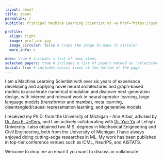 ```yaml
---
layout: about
title: about
permalink: /
subtitle: Principal Machine Learning Scientist at <a href="https://gem-innovation.com/">Global Engineering & Materials, Inc.</a>, Princeton, NJ.

profile:
  align: right
  image: prof_pic.jpg
  image_circular: false # crops the image to make it circular
  more_info: >

news: true # includes a list of news items
selected_papers: true # includes a list of papers marked as "selected={true}"
social: true # includes social icons at the bottom of the page
---
```


I am a Machine Learning Scientist with over six years of experience developing and applying novel neural architectures and graph-based models to accelerate numerical simulation and discover next-generation design, with interest and relevant work in neural operator learning, large language models (transformer and mamba), meta learning, disentangled/causal representation learning, and generative models.

I received my Ph.D. from the University of Michigan - Ann Arbor, advised by [Dr. Ann E. Jeffers](https://cee.engin.umich.edu/people/jeffers-ann/), and I am actively collaborating with [Dr. Yue Yu](https://www.lehigh.edu/~yuy214/) at Lehigh University. I also obtained two M.S. degrees in Mechanical Enigneering and Civil Engineering, both from the University of Michigan. I have always enjoyed doing cutting-edge researches in ML. My work has been published in top-tier conference venues such as ICML, NeurIPS, and AISTATS.

Welcome to drop me an email if you want to discuss or collaborate!

